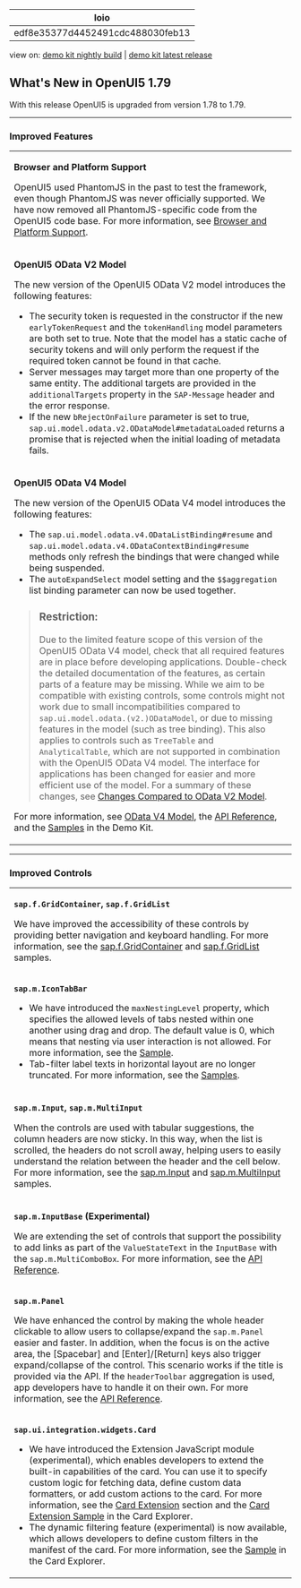 <!-- loioedf8e35377d4452491cdc488030feb13 -->

| loio |
| -----|
| edf8e35377d4452491cdc488030feb13 |

<div id="loio">

view on: [demo kit nightly build](https://openui5nightly.hana.ondemand.com/#/topic/edf8e35377d4452491cdc488030feb13) | [demo kit latest release](https://openui5.hana.ondemand.com/#/topic/edf8e35377d4452491cdc488030feb13)</div>

## What's New in OpenUI5 1.79

With this release OpenUI5 is upgraded from version 1.78 to 1.79.

***

<a name="loioedf8e35377d4452491cdc488030feb13__section_qwl_pb5_zcb"/>

### Improved Features


<table>
<tr>
<td>

**Browser and Platform Support**

OpenUI5 used PhantomJS in the past to test the framework, even though PhantomJS was never officially supported. We have now removed all PhantomJS-specific code from the OpenUI5 code base. For more information, see [Browser and Platform Support](Browser_and_Platform_Support_74b59ef.md).



</td>
</tr>
<tr>
<td>

**OpenUI5 OData V2 Model**

The new version of the OpenUI5 OData V2 model introduces the following features:

-   The security token is requested in the constructor if the new `earlyTokenRequest` and the `tokenHandling` model parameters are both set to true. Note that the model has a static cache of security tokens and will only perform the request if the required token cannot be found in that cache.
-   Server messages may target more than one property of the same entity. The additional targets are provided in the `additionalTargets` property in the `SAP-Message` header and the error response.
-   If the new `bRejectOnFailure` parameter is set to true, `sap.ui.model.odata.v2.ODataModel#metadataLoaded` returns a promise that is rejected when the initial loading of metadata fails.



</td>
</tr>
<tr>
<td>

**OpenUI5 OData V4 Model**

The new version of the OpenUI5 OData V4 model introduces the following features:

-   The `sap.ui.model.odata.v4.ODataListBinding#resume` and `sap.ui.model.odata.v4.ODataContextBinding#resume` methods only refresh the bindings that were changed while being suspended.
-   The `autoExpandSelect` model setting and the `$$aggregation` list binding parameter can now be used together.

> ### Restriction:  
> Due to the limited feature scope of this version of the OpenUI5 OData V4 model, check that all required features are in place before developing applications. Double-check the detailed documentation of the features, as certain parts of a feature may be missing. While we aim to be compatible with existing controls, some controls might not work due to small incompatibilities compared to `sap.ui.model.odata.(v2.)ODataModel`, or due to missing features in the model \(such as tree binding\). This also applies to controls such as `TreeTable` and `AnalyticalTable`, which are not supported in combination with the OpenUI5 OData V4 model. The interface for applications has been changed for easier and more efficient use of the model. For a summary of these changes, see [Changes Compared to OData V2 Model](Changes_Compared_to_OData_V2_Model_abd4d7c.md).

For more information, see [OData V4 Model](OData_V4_Model_5de13cf.md), the [API Reference](https://openui5.hana.ondemand.com/#/api/sap.ui.model.odata.v4), and the [Samples](https://openui5.hana.ondemand.com/#/entity/sap.ui.model.odata.v4.ODataModel) in the Demo Kit.



</td>
</tr>
</table>

***

<a name="loioedf8e35377d4452491cdc488030feb13__section_rqn_wd5_zcb"/>

### Improved Controls


<table>
<tr>
<td>

**`sap.f.GridContainer`, `sap.f.GridList`**

We have improved the accessibility of these controls by providing better navigation and keyboard handling. For more information, see the [sap.f.GridContainer](https://openui5.hana.ondemand.com/#/entity/sap.f.GridContainer) and [sap.f.GridList](https://openui5.hana.ondemand.com/#/entity/sap.f.GridList) samples.



</td>
</tr>
<tr>
<td>

**`sap.m.IconTabBar`**

-   We have introduced the `maxNestingLevel` property, which specifies the allowed levels of tabs nested within one another using drag and drop. The default value is 0, which means that nesting via user interaction is not allowed. For more information, see the [Sample](https://openui5.hana.ondemand.com/#/entity/sap.m.IconTabBar/sample/sap.m.sample.IconTabBarDragDrop).
-   Tab-filter label texts in horizontal layout are no longer truncated. For more information, see the [Samples](https://openui5.hana.ondemand.com/#/entity/sap.m.IconTabBar).



</td>
</tr>
<tr>
<td>

**`sap.m.Input`, `sap.m.MultiInput`**

When the controls are used with tabular suggestions, the column headers are now sticky. In this way, when the list is scrolled, the headers do not scroll away, helping users to easily understand the relation between the header and the cell below. For more information, see the [sap.m.Input](https://openui5.hana.ondemand.com/#/entity/sap.m.Input/sample/sap.m.sample.InputKeyValueTabularSuggestions) and [sap.m.MultiInput](https://openui5.hana.ondemand.com/#/entity/sap.m.MultiInput/sample/sap.m.sample.MultiInputGrouping) samples. 



</td>
</tr>
<tr>
<td>

**`sap.m.InputBase` \(Experimental\)**

We are extending the set of controls that support the possibility to add links as part of the `ValueStateText` in the `InputBase` with the `sap.m.MultiComboBox`. For more information, see the [API Reference](https://openui5.hana.ondemand.com/#/api/sap.m.InputBase). 



</td>
</tr>
<tr>
<td>

**`sap.m.Panel`**

We have enhanced the control by making the whole header clickable to allow users to collapse/expand the `sap.m.Panel` easier and faster. In addition, when the focus is on the active area, the [Spacebar\] and [Enter\]/[Return\] keys also trigger expand/collapse of the control. This scenario works if the title is provided via the API. If the `headerToolbar` aggregation is used, app developers have to handle it on their own. For more information, see the [API Reference](https://openui5.hana.ondemand.com/#/api/sap.m.Panel). 



</td>
</tr>
<tr>
<td>

**`sap.ui.integration.widgets.Card`**

-   We have introduced the Extension JavaScript module \(experimental\), which enables developers to extend the built-in capabilities of the card. You can use it to specify custom logic for fetching data, define custom data formatters, or add custom actions to the card. For more information, see the [Card Extension](https://openui5.hana.ondemand.com/test-resources/sap/ui/integration/demokit/cardExplorer/webapp/index.html#/learn/features/extension) section and the [Card Extension Sample](https://openui5.hana.ondemand.com/test-resources/sap/ui/integration/demokit/cardExplorer/webapp/index.html#/explore/extension) in the Card Explorer.
-   The dynamic filtering feature \(experimental\) is now available, which allows developers to define custom filters in the manifest of the card. For more information, see the [Sample](https://openui5.hana.ondemand.com/test-resources/sap/ui/integration/demokit/cardExplorer/webapp/index.html#/explore/filtering) in the Card Explorer.



</td>
</tr>
</table>

